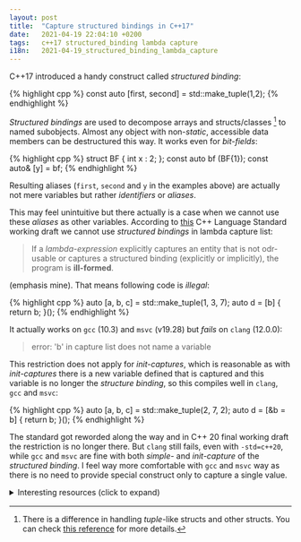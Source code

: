 ```yaml
---
layout: post
title:  "Capture structured bindings in C++17"
date:   2021-04-19 22:04:10 +0200
tags:   c++17 structured_binding lambda capture
i18n:   2021-04-19_structured_binding_lambda_capture
---
```

C++17 introduced a handy construct called *structured binding*:

{% highlight cpp %}
const auto [first, second] = std::make_tuple(1,2);
{% endhighlight %}

*Structured bindings* are used to decompose arrays and structs/classes [^1] to named subobjects. Almost any object with non-*static*, accessible data members can be destructured this way. It works even for *bit-fields*:

{% highlight cpp %}
struct BF {
  int x : 2;
};
const auto bf (BF{1});
const auto& [y] = bf;
{% endhighlight %}

Resulting aliases (`first`, `second` and `y` in the examples above) are actually not mere variables but rather *identifiers* or *aliases*.

This may feel unintuitive but there actually is a case when we cannot use these *aliases* as other variables. According to [this][cpp17-wd-n4713] C++ Language Standard working draft we cannot use *structured bindings* in lambda capture list:

> If a *lambda-expression* explicitly captures an entity that is not odr-usable or captures a structured binding (explicitly or implicitly), the program is  **ill-formed**.

(emphasis mine). That means following code is *illegal*:

{% highlight cpp %}
auto [a, b, c] = std::make_tuple(1, 3, 7);
auto d = [b] { return b; }();
{% endhighlight %}

It actually works on `gcc` (10.3) and `msvc` (v19.28) but *fails* on `clang` (12.0.0):

> error: 'b' in capture list does not name a variable

This restriction does not apply for *init-captures*, which is reasonable as with *init-captures* there is a new variable defined that is captured and this variable is no longer the *structure binding*, so this compiles well in `clang`, `gcc` and `msvc`:

{% highlight cpp %}
auto [a, b, c] = std::make_tuple(2, 7, 2);
auto d = [&b = b] { return b; }();
{% endhighlight %}

The standard got reworded along the way and in C++ 20 final working draft the restriction is no longer there. But `clang` still fails, even with `-std=c++20`, while `gcc` and `msvc` are fine with both *simple-* and *init-capture* of the *structured binding*. I feel way more comfortable with `gcc` and `msvc` way as there is no need to provide special construct only to capture a single value.

<details markdown="1" style="margin-bottom:16px">
<summary>Interesting resources (click to expand)</summary>
- [C++ Language Standard working draft N4713][cpp17-wd-n4713] (2017-11-27)
- [C++20 Language Standard final working draft N4861][cpp20-wd-n4861] (2020-04-01)
- [Why structured bindings can't declare variables?](https://www.reddit.com/r/cpp_questions/comments/e1ralf/why_structured_bindings_cant_declare_variables/) a Reddit post
- [Lambda implicit capture fails with variable declared from structured binding](https://stackoverflow.com/questions/46114214/lambda-implicit-capture-fails-with-variable-declared-from-structured-binding) Stack overflow thread
- [Reference capture of structured bindings: a Public Proposal](http://www.open-std.org/jtc1/sc22/wg21/docs/papers/2019/p1381r1.html) (2019-02-22)
- [Changes between C++17 and C++20 DIS](http://www.open-std.org/jtc1/sc22/wg21/docs/papers/2020/p2131r0.html) "Improvements for structured bindings" listed here (2020-03-02)
- [A brief introduction to C++ structured binding](https://devblogs.microsoft.com/oldnewthing/20201014-00/?p=104367) by Raymond on [devblogs.microsoft.com](https://devblogs.microsoft.com)
</details>


[^1]: There is a difference in handling *tuple*-like structs and other structs. You can check [this reference][cppref_sb] for more details.

[cppref_sb]: https://en.cppreference.com/w/cpp/language/structured_binding
[cpp17-wd-n4713]: http://www.open-std.org/jtc1/sc22/wg21/docs/papers/2017/n4713.pdf
[cpp20-wd-n4861]: http://open-std.org/jtc1/sc22/wg21/docs/papers/2020/n4861.pdf
